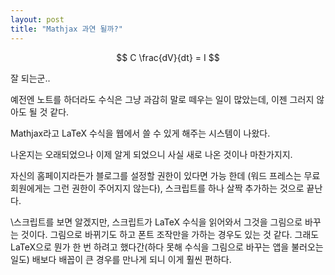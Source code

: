 ```yaml
---
layout: post
title: "Mathjax 과연 될까?"
---
```



$$ C \frac{dV}{dt} = I $$




잘 되는군..




예전엔 노트를 하더라도 수식은 그냥 과감히 말로 떼우는 일이 많았는데, 이젠 그러지 않아도 될 것 같다. 




Mathjax라고 LaTeX 수식을 웹에서 쓸 수 있게 해주는 시스템이 나왔다.




나온지는 오래되었으나 이제 알게 되었으니 사실 새로 나온 것이나 마찬가지지.




자신의 홈페이지라든가 블로그를 설정할 권한이 있다면 가능 한데 (워드 프레스는 무료 회원에게는 그런 권한이 주어지지 않는다), 스크립트를 하나 살짝 추가하는 것으로 끝난다.



\스크립트를 보면 알겠지만, 스크립트가 LaTeX 수식을 읽어와서 그것을 그림으로 바꾸는 것이다. 그림으로 바뀌기도 하고 폰트 조작만을 가하는 경우도 있는 것 같다. 그래도 LaTeX으로 뭔가 한 번 하려고 했다간(하다 못해 수식을 그림으로 바꾸는 앱을 불러오는 일도) 배보다 배꼽이 큰 경우를 만나게 되니 이게 훨씬 편하다.










